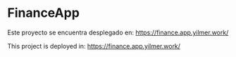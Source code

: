 # FinanceApp

Este proyecto se encuentra desplegado en:
https://finance.app.yilmer.work/

This project is deployed in:
https://finance.app.yilmer.work/
